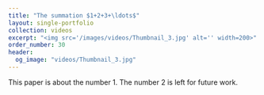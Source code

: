 ```yaml
---
title: "The summation $1+2+3+\ldots$"
layout: single-portfolio
collection: videos
excerpt: "<img src='/images/videos/Thumbnail_3.jpg' alt='' width=200>"
order_number: 30
header: 
  og_image: "videos/Thumbnail_3.jpg"
---
```


This paper is about the number 1. The number 2 is left for future work.